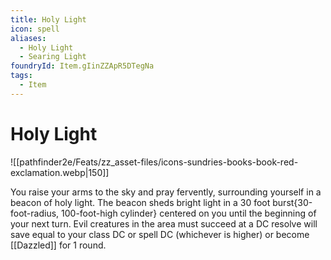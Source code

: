 ```yaml
---
title: Holy Light
icon: spell
aliases:
  - Holy Light
  - Searing Light
foundryId: Item.gIinZZApR5DTegNa
tags:
  - Item
---
```


# Holy Light
![[pathfinder2e/Feats/zz_asset-files/icons-sundries-books-book-red-exclamation.webp|150]]

You raise your arms to the sky and pray fervently, surrounding yourself in a beacon of holy light. The beacon sheds bright light in a 30 foot burst{30-foot-radius, 100-foot-high cylinder} centered on you until the beginning of your next turn. Evil creatures in the area must succeed at a DC resolve will save equal to your class DC or spell DC (whichever is higher) or become [[Dazzled]] for 1 round.
